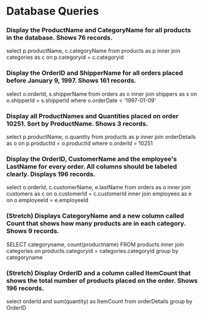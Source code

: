 # Database Queries

### Display the ProductName and CategoryName for all products in the database. Shows 76 records.

select p.productName, c.categoryName
from products as p 
inner join categories as c on p.categoryid = c.categoryid

### Display the OrderID and ShipperName for all orders placed before January 9, 1997. Shows 161 records.

select o.orderId, s.shipperName
from orders as o
inner join shippers as s on o.shipperId = s.shipperId
where o.orderDate < '1997-01-09'

### Display all ProductNames and Quantities placed on order 10251. Sort by ProductName. Shows 3 records.

select p.productName, o.quantity
from products as p
inner join orderDetails as o on p.productId = o.productId
where o.orderId = 10251

### Display the OrderID, CustomerName and the employee's LastName for every order. All columns should be labeled clearly. Displays 196 records.

select o.orderId, c.customerName, e.lastName
from orders as o
inner join customers as c on o.customerId = c.customerId
inner join employees as e on o.employeeId = e.employeeId

### (Stretch)  Displays CategoryName and a new column called Count that shows how many products are in each category. Shows 9 records.

SELECT categoryname, count(productname) FROM products
inner join categories
on products.categoryid = categories.categoryid
group by categoryname

### (Stretch) Display OrderID and a  column called ItemCount that shows the total number of products placed on the order. Shows 196 records. 

select orderId and sum(quantity) as ItemCount
from orderDetails
group by OrderID